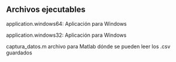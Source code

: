 ## Archivos ejecutables

application.windows64: Aplicación para Windows 

application.windows32: Aplicación para Windows

captura_datos.m archivo para Matlab dónde se pueden leer los .csv guardados

